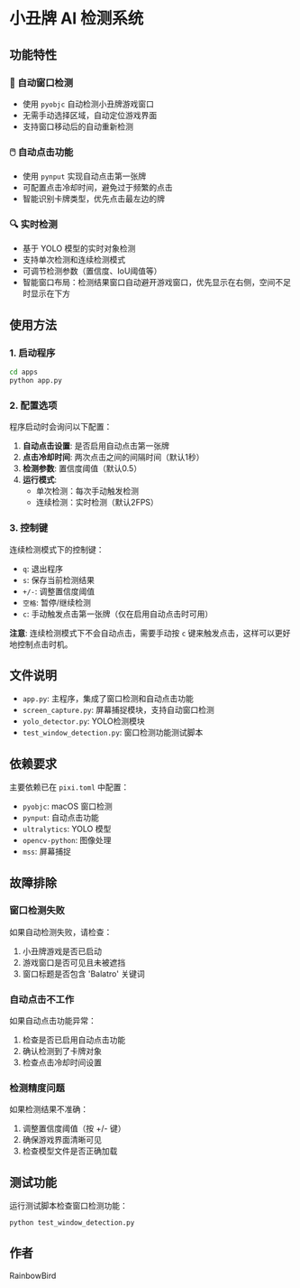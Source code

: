 # 小丑牌 AI 检测系统

## 功能特性

### 🎯 自动窗口检测
- 使用 `pyobjc` 自动检测小丑牌游戏窗口
- 无需手动选择区域，自动定位游戏界面
- 支持窗口移动后的自动重新检测

### 🖱️ 自动点击功能
- 使用 `pynput` 实现自动点击第一张牌
- 可配置点击冷却时间，避免过于频繁的点击
- 智能识别卡牌类型，优先点击最左边的牌

### 🔍 实时检测
- 基于 YOLO 模型的实时对象检测
- 支持单次检测和连续检测模式
- 可调节检测参数（置信度、IoU阈值等）
- 智能窗口布局：检测结果窗口自动避开游戏窗口，优先显示在右侧，空间不足时显示在下方

## 使用方法

### 1. 启动程序
```bash
cd apps
python app.py
```

### 2. 配置选项
程序启动时会询问以下配置：

1. **自动点击设置**: 是否启用自动点击第一张牌
2. **点击冷却时间**: 两次点击之间的间隔时间（默认1秒）
3. **检测参数**: 置信度阈值（默认0.5）
4. **运行模式**: 
   - 单次检测：每次手动触发检测
   - 连续检测：实时检测（默认2FPS）

### 3. 控制键
连续检测模式下的控制键：
- `q`: 退出程序
- `s`: 保存当前检测结果
- `+/-`: 调整置信度阈值
- `空格`: 暂停/继续检测
- `c`: 手动触发点击第一张牌（仅在启用自动点击时可用）

**注意**: 连续检测模式下不会自动点击，需要手动按 `c` 键来触发点击，这样可以更好地控制点击时机。

## 文件说明

- `app.py`: 主程序，集成了窗口检测和自动点击功能
- `screen_capture.py`: 屏幕捕捉模块，支持自动窗口检测
- `yolo_detector.py`: YOLO检测模块
- `test_window_detection.py`: 窗口检测功能测试脚本

## 依赖要求

主要依赖已在 `pixi.toml` 中配置：
- `pyobjc`: macOS 窗口检测
- `pynput`: 自动点击功能
- `ultralytics`: YOLO 模型
- `opencv-python`: 图像处理
- `mss`: 屏幕捕捉

## 故障排除

### 窗口检测失败
如果自动检测失败，请检查：
1. 小丑牌游戏是否已启动
2. 游戏窗口是否可见且未被遮挡
3. 窗口标题是否包含 'Balatro' 关键词

### 自动点击不工作
如果自动点击功能异常：
1. 检查是否已启用自动点击功能
2. 确认检测到了卡牌对象
3. 检查点击冷却时间设置

### 检测精度问题
如果检测结果不准确：
1. 调整置信度阈值（按 +/- 键）
2. 确保游戏界面清晰可见
3. 检查模型文件是否正确加载

## 测试功能

运行测试脚本检查窗口检测功能：
```bash
python test_window_detection.py
```

## 作者

RainbowBird
